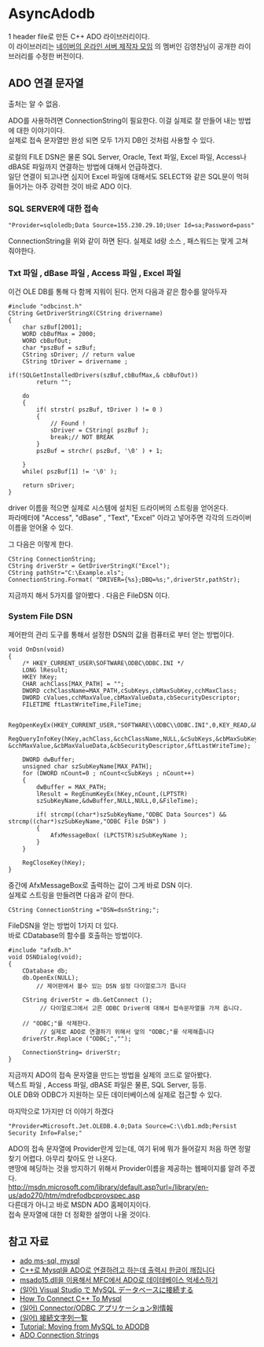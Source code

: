 # AsyncAdodb
1 header file로 만든 C++ ADO 라이브러리이다.  
이 라이브러리는 [네이버의 온라인 서버 제작자 모임](https://cafe.naver.com/ongameserver/3412) 의 멤버인 김영찬님이 공개한 라이브러리를 수정한 버전이다.  

       
  
## ADO 연결 문자열
출처는 알 수 없음.  
  
ADO를 사용하려면 ConnectionString이 필요한다. 이걸 실제로 잘 만들어 내는 방법에 대한 이야기이다.  
실제로 접속 문자열만 완성 되면 모두 1가지 DB인 것처럼 사용할 수 있다.  
  
로컬의 FILE DSN은 물론 SQL Server, Oracle, Text 파일, Excel 파일, Access나 dBASE 파일까지 연결하는 방법에 대해서 언급하겠다.  
일단 연결이 되고나면 심지어 Excel 파일에 대해서도 SELECT와 같은 SQL문이 먹혀 들어가는 아주 강력한 것이 바로 ADO 이다.  

      
### SQL SERVER에 대한 접속

```
"Provider=sqloledb;Data Source=155.230.29.10;User Id=sa;Password=pass"
```  
ConnectionString을 위와 같이 하면 된다. 실제로 Id랑 소스 , 패스워드는 맞게 고쳐 줘야한다.  

### Txt 파일 , dBase 파일 , Access 파일 , Excel 파일 
이건 OLE DB를 통해 다 함께 지워이 된다. 먼저 다음과 같은 함수를 알아두자  
```
#include "odbcinst.h"
CString GetDriverStringX(CString drivername) 
{
    char szBuf[2001];
    WORD cbBufMax = 2000;
    WORD cbBufOut;
    char *pszBuf = szBuf;
    CString sDriver; // return value
    CString tDriver = drivername ;

if(!SQLGetInstalledDrivers(szBuf,cbBufMax,& cbBufOut))
        return "";
    
    do
    {   
        if( strstr( pszBuf, tDriver ) != 0 )
        {
            // Found !
            sDriver = CString( pszBuf );
            break;// NOT BREAK
        }
        pszBuf = strchr( pszBuf, '\0' ) + 1;
        
    }
    while( pszBuf[1] != '\0' );
  
    return sDriver;
}
``` 
  
driver 이름을 적으면 실제로 시스템에 설치된 드라이버의 스트링을 얻어온다.  
파라메터에 "Access", "dBase" , "Text", "Excel" 이라고 넣어주면 각각의 드라이버 이름을 얻어올 수 있다.  
  
그 다음은 이렇게 한다.  
```
CString ConnectionString;
CString driverStr = GetDriverStringX("Excel");
CString pathStr="C:\Example.xls";
ConnectionString.Format( "DRIVER={%s};DBQ=%s;",driverStr,pathStr);
```  
  
지금까지 해서 5가지를 알아봤다 . 다음은 FileDSN 이다.  
  
### System File DSN 
제어판의 관리 도구를 통해서 설정한 DSN의 값을 컴퓨터로 부터 얻는 방법이다.  
```
void OnDsn(void)
{
	/* HKEY_CURRENT_USER\SOFTWARE\ODBC\ODBC.INI */
	LONG lResult;
	HKEY hKey;
	CHAR achClass[MAX_PATH] = "";
	DWORD cchClassName=MAX_PATH,cSubKeys,cbMaxSubKey,cchMaxClass;
	DWORD cValues,cchMaxValue,cbMaxValueData,cbSecurityDescriptor;
	FILETIME ftLastWriteTime,FileTime;

	RegOpenKeyEx(HKEY_CURRENT_USER,"SOFTWARE\\ODBC\\ODBC.INI",0,KEY_READ,&hKey);
	RegQueryInfoKey(hKey,achClass,&cchClassName,NULL,&cSubKeys,&cbMaxSubKey,&cchMaxClass,&cValues, &cchMaxValue,&cbMaxValueData,&cbSecurityDescriptor,&ftLastWriteTime);

	DWORD dwBuffer;
	unsigned char szSubKeyName[MAX_PATH];
	for (DWORD nCount=0 ; nCount<cSubKeys ; nCount++)
	{
		dwBuffer = MAX_PATH;
		lResult = RegEnumKeyEx(hKey,nCount,(LPTSTR)
		szSubKeyName,&dwBuffer,NULL,NULL,0,&FileTime);
		
		if( strcmp((char*)szSubKeyName,"ODBC Data Sources") && strcmp((char*)szSubKeyName,"ODBC File DSN") )
		{
			AfxMessageBox( (LPCTSTR)szSubKeyName );
		}
	}

	RegCloseKey(hKey);
}
```  
  
중간에 AfxMessageBox로 출력하는 값이 그게 바로 DSN 이다.  
실제로 스트링을 만들려면 다음과 같이 한다.  
```
CString ConnectionString ="DSN=dsnString;";
```  
  
FileDSN을 얻는 방법이 1가지 더 있다.  
바로 CDatabase의 함수를 호출하는 방법이다.  
```
#include "afxdb.h"
void DSNDialog(void);
{
    CDatabase db;
    db.OpenEx(NULL);
        // 제어판에서 볼수 있는 DSN 설정 다이얼로그가 뜹니다

    CString driverStr = db.GetConnect ();
         // 다이얼로그에서 고른 ODBC Driver에 대해서 접속문자열을 가져 옵니다.

    // "ODBC;"를 삭제한다.
         // 실제로 ADO로 연결하기 위해서 앞의 "ODBC;"를 삭제해줍니다
    driverStr.Replace ("ODBC;","");

	ConnectionString= driverStr;
}
```  
  
지금까지 ADO의 접속 문자열을 만드는 방법을 실제의 코드로 알아봤다.  
텍스트 파일 , Access 파일, dBASE 파일은 물론, SQL Server, 등등.  
OLE DB와 ODBC가 지원하는 모든 데이터베이스에 실제로 접근할 수 있다.  
  
마지막으로 1가지만 더 이야기 하겠다
```
"Provider=Microsoft.Jet.OLEDB.4.0;Data Source=C:\\db1.mdb;Persist Security Info=False;"
```  
ADO의 접속 문자열에 Provider란게 있는데, 여기 뒤에 뭐가 들어갈지 처음 하면 정말 찾기 어렵다. 아무리 찾아도 안 나온다.  
맨땅에 헤딩하는 것을 방지하기 위해서 Provider이름을 제공하는 웹페이지를 알려 주겠다.  
http://msdn.microsoft.com/library/default.asp?url=/library/en-us/ado270/htm/mdrefodbcprovspec.asp  
다른데가 아니고 바로 MSDN ADO 홈페이지이다.  
접속 문자열에 대한 더 정확한 설명이 나올 것이다.    
  
  
## 참고 자료
- [ado ms-sql, mysql](http://sakbals.tistory.com/entry/%EC%B4%88%EA%B8%89-%EA%B0%84%EB%8B%A8%ED%95%98%EA%B2%8C-ADO-oledb-%EC%82%AC%EC%9A%A9%ED%95%98%EA%B8%B0)
- [C++로 Mysql을 ADO로 연결하려고 하는데 출력시 한글이 깨집니다](https://kldp.org/node/142606)
- [msado15.dll을 이용해서 MFC에서 ADO로 데이테베이스 억세스하기](http://wwwi.tistory.com/80)
- [(일어) Visual Studio で MySQL データベースに接続する](http://d.hatena.ne.jp/hilapon/20151215/1450166056)
- [How To Connect C++ To Mysql](https://www.dreamincode.net/forums/topic/88724-how-to-connect-c-to-mysql/)
- [(일어) Connector/ODBC アプリケーション別情報](http://download.nust.na/pub6/mysql/doc/refman/5.1/ja/myodbc-usagenotes-apptips.html)
- [(일어) 接続文字列一覧](http://kojama.la.coocan.jp/works/rdbms/conn/connstr.html)
- [Tutorial: Moving from MySQL to ADODB](http://web.unife.it/lib/adodb/docs/tute.htm)
- [ADO Connection Strings](https://www.codeproject.com/Articles/2304/ADO-Connection-Strings)




